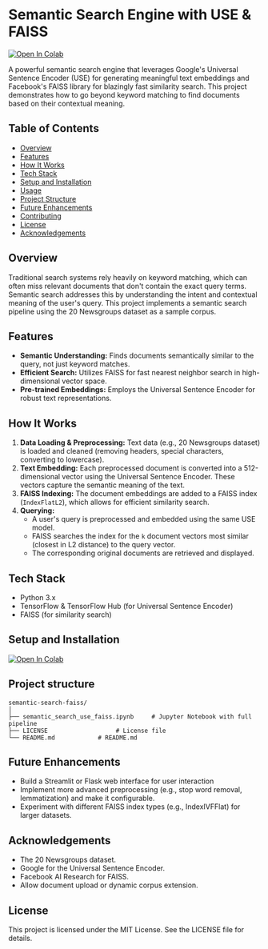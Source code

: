 # Semantic Search Engine with USE & FAISS

[![Open In Colab](https://colab.research.google.com/assets/colab-badge.svg)](https://colab.research.google.com/github/codebywiam/blob/master/semantic_search_use_faiss.ipynb)

A powerful semantic search engine that leverages Google's Universal Sentence Encoder (USE) for generating meaningful text embeddings and Facebook's FAISS library for blazingly fast similarity search. This project demonstrates how to go beyond keyword matching to find documents based on their contextual meaning.

## Table of Contents
- [Overview](#overview)
- [Features](#features)
- [How It Works](#how-it-works)
- [Tech Stack](#tech-stack)
- [Setup and Installation](#setup-and-installation)
- [Usage](#usage)
- [Project Structure](#project-structure)
- [Future Enhancements](#future-enhancements)
- [Contributing](#contributing)
- [License](#license)
- [Acknowledgements](#acknowledgements)

## Overview
Traditional search systems rely heavily on keyword matching, which can often miss relevant documents that don't contain the exact query terms. Semantic search addresses this by understanding the intent and contextual meaning of the user's query. This project implements a semantic search pipeline using the 20 Newsgroups dataset as a sample corpus.

## Features
- **Semantic Understanding:** Finds documents semantically similar to the query, not just keyword matches.
- **Efficient Search:** Utilizes FAISS for fast nearest neighbor search in high-dimensional vector space.
- **Pre-trained Embeddings:** Employs the Universal Sentence Encoder for robust text representations.

## How It Works
1.  **Data Loading & Preprocessing:** Text data (e.g., 20 Newsgroups dataset) is loaded and cleaned (removing headers, special characters, converting to lowercase).
2.  **Text Embedding:** Each preprocessed document is converted into a 512-dimensional vector using the Universal Sentence Encoder. These vectors capture the semantic meaning of the text.
3.  **FAISS Indexing:** The document embeddings are added to a FAISS index (`IndexFlatL2`), which allows for efficient similarity search.
4.  **Querying:**
    *   A user's query is preprocessed and embedded using the same USE model.
    *   FAISS searches the index for the `k` document vectors most similar (closest in L2 distance) to the query vector.
    *   The corresponding original documents are retrieved and displayed.

## Tech Stack
- Python 3.x
- TensorFlow & TensorFlow Hub (for Universal Sentence Encoder)
- FAISS (for similarity search)

## Setup and Installation

[![Open In Colab](https://colab.research.google.com/assets/colab-badge.svg)](https://colab.research.google.com/github/codebywiam/blob/master/semantic_search_use_faiss.ipynb)

## Project structure

```
semantic-search-faiss/
│
├── semantic_search_use_faiss.ipynb     # Jupyter Notebook with full pipeline
├── LICENSE                   # License file
└── README.md            # README.md

```
## Future Enhancements

- Build a Streamlit or Flask web interface for user interaction
- Implement more advanced preprocessing (e.g., stop word removal, lemmatization) and make it configurable.
- Experiment with different FAISS index types (e.g., IndexIVFFlat) for larger datasets.

## Acknowledgements

- The 20 Newsgroups dataset.
- Google for the Universal Sentence Encoder.
- Facebook AI Research for FAISS.
- Allow document upload or dynamic corpus extension.

## License
This project is licensed under the MIT License. See the LICENSE file for details.
